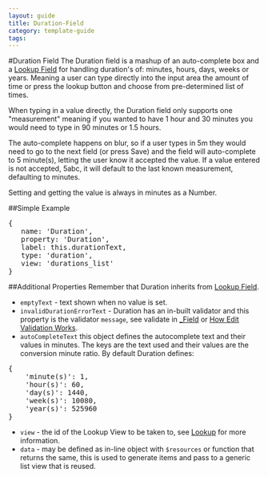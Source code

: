 ---
layout: guide
title: Duration-Field
category: template-guide
tags: 
---
#Duration Field
The Duration field is a mashup of an auto-complete box and a [Lookup Field](Lookup-Field.html) for handling duration's of: minutes, hours, days, weeks or years. Meaning a user can type directly into the input area the amount of time or press the lookup button and choose from pre-determined list of times.

When typing in a value directly, the Duration field only supports one "measurement" meaning if you wanted to have 1 hour and 30 minutes you would need to type in 90 minutes or 1.5 hours.

The auto-complete happens on blur, so if a user types in 5m they would need to go to the next field (or press Save) and the field will auto-complete to 5 minute(s), letting the user know it accepted the value. If a value entered is not accepted, 5abc, it will default to the last known measurement, defaulting to minutes.

Setting and getting the value is always in minutes as a Number.

##Simple Example
<pre class="brush: js">
{
   name: 'Duration',
   property: 'Duration',
   label: this.durationText,
   type: 'duration',
   view: 'durations_list'
}
</pre>

##Additional Properties
Remember that Duration inherits from [Lookup Field](Lookup-Field.html).

* `emptyText` - text shown when no value is set.
* `invalidDurationErrorText` - Duration has an in-built validator and this property is the validator `message`, see validate in [_Field](_Field.html) or [How Edit Validation Works](How-Edit-Validation-Works.html).
* `autoCompleteText` this object defines the autocomplete text and their values in minutes. The keys are the text used and their values are the conversion minute ratio. By default Duration defines:

<pre class="brush: js">
{
    'minute(s)': 1,
    'hour(s)': 60,
    'day(s)': 1440,
    'week(s)': 10080,
    'year(s)': 525960
}
</pre> 

* `view` - the id of the Lookup View to be taken to, see [Lookup](Lookup-Field.html) for more information.
* `data` - may be defined as in-line object with `$resources` or function that returns the same, this is used to generate items and pass to a generic list view that is reused.
